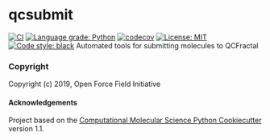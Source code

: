 qcsubmit
==============================
[//]: # (Badges)
[![CI](https://github.com/openforcefield/qcsubmit/workflows/CI/badge.svg?branch=master)](https://github.com/openforcefield/qcsubmit/actions)
[![Language grade: Python](https://img.shields.io/lgtm/grade/python/g/openforcefield/qcsubmit.svg?logo=lgtm&logoWidth=18)](https://lgtm.com/projects/g/openforcefield/qcsubmit/context:python)
[![codecov](https://codecov.io/gh/openforcefield/qcsubmit/branch/master/graph/badge.svg)](https://codecov.io/gh/openforcefield/qcsubmit/branch/master)
[![License: MIT](https://img.shields.io/badge/License-MIT-yellow.svg)](https://opensource.org/licenses/MIT)
[![Code style: black](https://img.shields.io/badge/code%20style-black-000000.svg)](https://github.com/psf/black)
Automated tools for submitting molecules to QCFractal

### Copyright

Copyright (c) 2019, Open Force Field Initiative


#### Acknowledgements

Project based on the
[Computational Molecular Science Python Cookiecutter](https://github.com/molssi/cookiecutter-cms) version 1.1.
